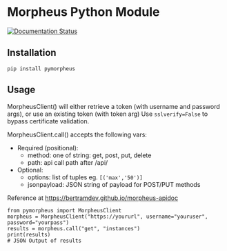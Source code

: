 # Morpheus Python Module

[![Documentation Status](https://readthedocs.org/projects/pymorpheus/badge/?version=latest)](https://pymorpheus.readthedocs.io/en/latest/?badge=latest)

## Installation

`pip install pymorpheus`

## Usage 

MorpheusClient() will either retrieve a token (with username and password args), or use an existing token (with token arg)
Use `sslverify=False` to bypass certificate validation.

MorpheusClient.call() accepts the following vars:
- Required (positional):
  - method: one of string: get, post, put, delete
  - path: api call path after /api/
- Optional:
  - options: list of tuples eg. `[('max','50')]`
  - jsonpayload: JSON string of payload for POST/PUT methods

Reference at https://bertramdev.github.io/morpheus-apidoc

```
from pymorpheus import MorpheusClient
morpheus = MorpheusClient("https://yoururl", username="youruser", password="yourpass")
results = morpheus.call("get", "instances")
print(results)
# JSON Output of results
```